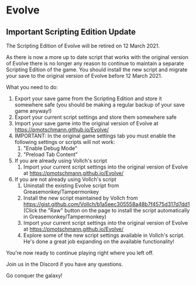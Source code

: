 # Evolve

## Important Scripting Edition Update

The Scripting Edition of Evolve will be retired on 12 March 2021.

As there is now a more up to date script that works with the original version of Evolve there is no longer any reason to continue to maintain a separate Scripting Edition of the game. You should install the new script and migrate your save to the original version of Evolve before 12 March 2021.

What you need to do:
1. Export your save game from the Scripting Edition and store it somewhere safe (you should be making a regular backup of your save game anyway!)
1. Export your current script settings and store them somewhere safe
1. Import your save game into the original version of Evolve at https://pmotschmann.github.io/Evolve/
1. IMPORTANT: In the original game settings tab you must enable the following settings or scripts will not work:
    1. "Enable Debug Mode"
    1. "Preload Tab Content"
1. If you are already using Vollch's script
    1. Import your current script settings into the original version of Evolve at https://pmotschmann.github.io/Evolve/
1. If you are not already using Vollch's script
    1. Uninstall the existing Evolve script from Greasemonkey/Tampermonkey
    1. Install the new script maintained by Vollch from https://gist.github.com/Vollch/b1a5eec305558a48b7f4575d317d7dd1 (Click the "Raw" button on the page to install the script automatically in Greasemonkey/Tampermonkey)
    1. Import your current script settings into the original version of Evolve at https://pmotschmann.github.io/Evolve/
    1. Explore some of the new script settings available in Vollch's script. He's done a great job expanding on the available functionality!

You're now ready to continue playing right where you left off.

Join us in the Discord if you have any questions.

Go conquer the galaxy!

